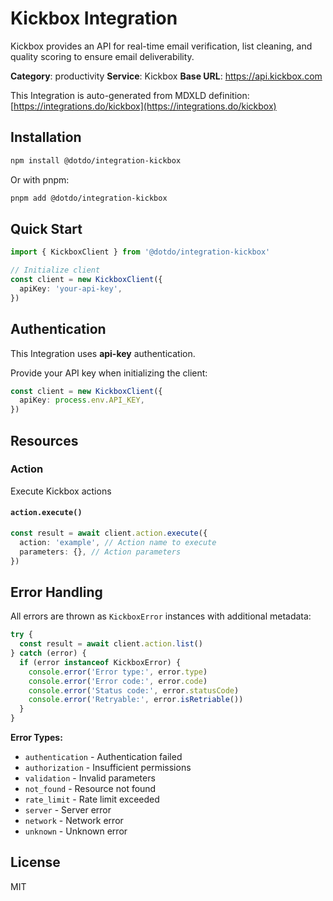 # Kickbox Integration

Kickbox provides an API for real-time email verification, list cleaning, and quality scoring to ensure email deliverability.

**Category**: productivity
**Service**: Kickbox
**Base URL**: https://api.kickbox.com

This Integration is auto-generated from MDXLD definition: [https://integrations.do/kickbox](https://integrations.do/kickbox)

## Installation

```bash
npm install @dotdo/integration-kickbox
```

Or with pnpm:

```bash
pnpm add @dotdo/integration-kickbox
```

## Quick Start

```typescript
import { KickboxClient } from '@dotdo/integration-kickbox'

// Initialize client
const client = new KickboxClient({
  apiKey: 'your-api-key',
})
```

## Authentication

This Integration uses **api-key** authentication.

Provide your API key when initializing the client:

```typescript
const client = new KickboxClient({
  apiKey: process.env.API_KEY,
})
```

## Resources

### Action

Execute Kickbox actions

#### `action.execute()`

```typescript
const result = await client.action.execute({
  action: 'example', // Action name to execute
  parameters: {}, // Action parameters
})
```

## Error Handling

All errors are thrown as `KickboxError` instances with additional metadata:

```typescript
try {
  const result = await client.action.list()
} catch (error) {
  if (error instanceof KickboxError) {
    console.error('Error type:', error.type)
    console.error('Error code:', error.code)
    console.error('Status code:', error.statusCode)
    console.error('Retryable:', error.isRetriable())
  }
}
```

**Error Types:**

- `authentication` - Authentication failed
- `authorization` - Insufficient permissions
- `validation` - Invalid parameters
- `not_found` - Resource not found
- `rate_limit` - Rate limit exceeded
- `server` - Server error
- `network` - Network error
- `unknown` - Unknown error

## License

MIT
